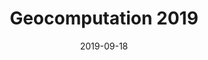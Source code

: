 ---
title: Geocomputation 2019
date: 2019-09-18
description: Spatial Data Science with PySAL workshop at Gecomputation 2019.
type: news
month: "09.18"
year: "2019"
rls: "09.18.2019"
link: "https://github.com/sjsrey/pysalworkshop/tree/2019-geocomputation"
---
